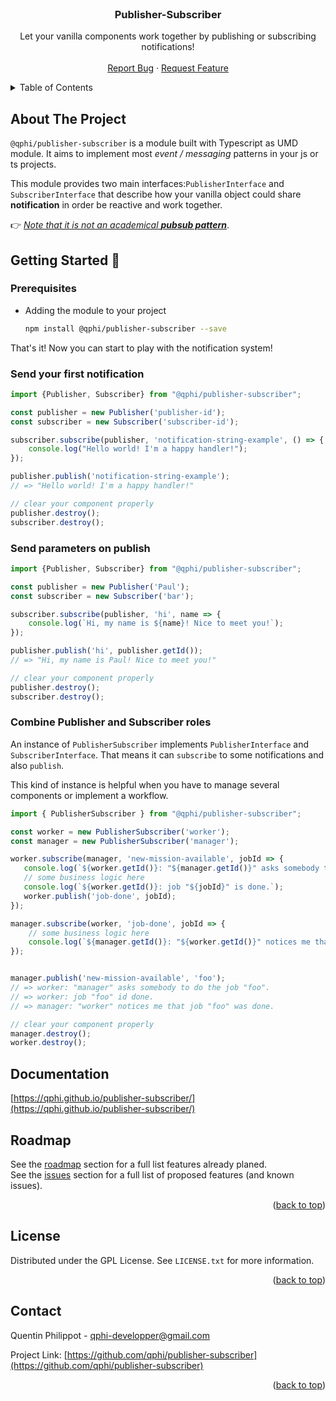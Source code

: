 <br />
<div align="center">
<h3 align="center">Publisher-Subscriber</h3>

  <p align="center">
      Let your vanilla components work together by publishing or subscribing notifications!
    <br />
    <br />
    <a href="https://github.com/qphi/publisher-subscriber/issues">Report Bug</a>
    ·
    <a href="https://github.com/qphi/publisher-subscriber/issues">Request Feature</a>
  </p>
</div>



<!-- TABLE OF CONTENTS -->
<details>
  <summary>Table of Contents</summary>
  <ol>
    <li>
      <a href="#about-the-project">About The Project</a>
    </li>
    <li>
      <a href="#getting-started">Getting Started</a>
      <ul>
        <li><a href="#prerequisites">Prerequisites</a></li>
        <li><a href="#send-your-first-notification">Send your first notification</a></li>
        <li><a href="#send-parameters-on-publish">Send parameters on publish</a></li>
        <li><a href="#combine-publisher-and-subscriber-roles">Combine Publisher and Subscriber roles</a></li>
      </ul>
    </li>
    <li><a href="#documentation">Documentation</a></li>
    <li><a href="#license">License</a></li>
    <li><a href="#contact">Contact</a></li>
  </ol>
</details>



<!-- ABOUT THE PROJECT -->
## About The Project

```@qphi/publisher-subscriber``` is a module built with Typescript as UMD module. It aims to implement most *event / messaging* patterns in your js or ts projects.

This module provides two main interfaces:``PublisherInterface`` and ``SubscriberInterface`` that describe how your vanilla object could share **notification** in order be reactive and work together.

👉 <i><u>Note that it is not an academical **pubsub pattern**</u></i>.


<!-- GETTING STARTED -->
## Getting Started 🚀

### Prerequisites

* Adding the module to your project 
  ```sh
  npm install @qphi/publisher-subscriber --save
  ```

That's it! Now you can start to play with the notification system!

### Send your first notification

```js
import {Publisher, Subscriber} from "@qphi/publisher-subscriber";

const publisher = new Publisher('publisher-id');
const subscriber = new Subscriber('subscriber-id');

subscriber.subscribe(publisher, 'notification-string-example', () => {
    console.log("Hello world! I'm a happy handler!");
});

publisher.publish('notification-string-example');
// => "Hello world! I'm a happy handler!"

// clear your component properly
publisher.destroy();
subscriber.destroy();
```


### Send parameters on publish 

```js
import {Publisher, Subscriber} from "@qphi/publisher-subscriber";

const publisher = new Publisher('Paul');
const subscriber = new Subscriber('bar');

subscriber.subscribe(publisher, 'hi', name => {
    console.log(`Hi, my name is ${name}! Nice to meet you!`);
});

publisher.publish('hi', publisher.getId());
// => "Hi, my name is Paul! Nice to meet you!"

// clear your component properly
publisher.destroy();
subscriber.destroy();
```

### Combine Publisher and Subscriber roles 

An instance of ``PublisherSubscriber`` implements ``PublisherInterface`` and ``SubscriberInterface``. That means it can ``subscribe`` to some notifications and also ``publish``.

This kind of instance is helpful when you have to manage several components or implement a workflow.
```js
import { PublisherSubscriber } from "@qphi/publisher-subscriber";

const worker = new PublisherSubscriber('worker');
const manager = new PublisherSubscriber('manager');

worker.subscribe(manager, 'new-mission-available', jobId => {
   console.log(`${worker.getId()}: "${manager.getId()}" asks somebody to do the job "${jobId}".`);
   // some business logic here
   console.log(`${worker.getId()}: job "${jobId}" is done.`);
   worker.publish('job-done', jobId); 
});

manager.subscribe(worker, 'job-done', jobId => {
    // some business logic here
    console.log(`${manager.getId()}: "${worker.getId()}" notices me that job "${jobId}" was done.`);
});


manager.publish('new-mission-available', 'foo');
// => worker: "manager" asks somebody to do the job "foo".
// => worker: job "foo" id done.
// => manager: "worker" notices me that job "foo" was done.

// clear your component properly
manager.destroy();
worker.destroy();
```
<!-- DOCUMENTAION -->
## Documentation


[https://qphi.github.io/publisher-subscriber/](https://qphi.github.io/publisher-subscriber/)

<!-- ROADMAP -->
## Roadmap


See the [roadmap](https://github.com/qphi/publisher-subscriber/projects) section for a full list features already planed.<br>
See the [issues](https://github.com/qphi/publisher-subscriber/issues) section for a full list of proposed features (and known issues).

<p align="right">(<a href="#top">back to top</a>)</p>



<!-- LICENSE -->
## License

Distributed under the GPL License. See `LICENSE.txt` for more information.

<p align="right">(<a href="#top">back to top</a>)</p>

<!-- CONTACT -->
## Contact

Quentin Philippot - qphi-developper@gmail.com

Project Link: [https://github.com/qphi/publisher-subscriber](https://github.com/qphi/publisher-subscriber)

<p align="right">(<a href="#top">back to top</a>)</p>